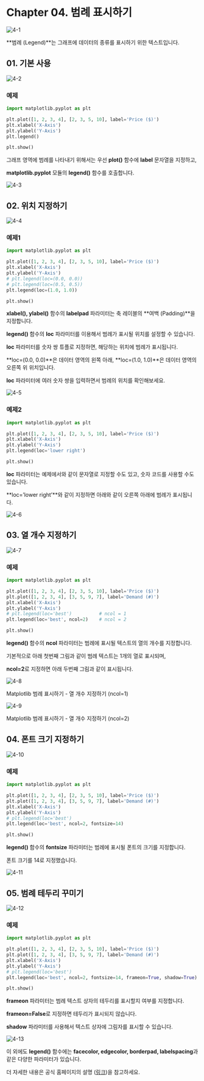 # Chapter 04. 범례 표시하기

![4-1](image/4/4-1.png)

**범례 (Legend)**는 그래프에 데이터의 종류를 표시하기 위한 텍스트입니다.



## 01. 기본 사용

![4-2](image/4/4-2.png)

### 예제

```python
import matplotlib.pyplot as plt

plt.plot([1, 2, 3, 4], [2, 3, 5, 10], label='Price ($)')
plt.xlabel('X-Axis')
plt.ylabel('Y-Axis')
plt.legend()

plt.show()
```

그래프 영역에 범례를 나타내기 위해서는 우선 **plot()** 함수에 **label** 문자열을 지정하고,

**matplotlib.pyplot** 모듈의 **legend()** 함수를 호출합니다.

![4-3](image/4/4-3.png)



## 02. 위치 지정하기

![4-4](image/4/4-4.png)

### 예제1

```python
import matplotlib.pyplot as plt

plt.plot([1, 2, 3, 4], [2, 3, 5, 10], label='Price ($)')
plt.xlabel('X-Axis')
plt.ylabel('Y-Axis')
# plt.legend(loc=(0.0, 0.0))
# plt.legend(loc=(0.5, 0.5))
plt.legend(loc=(1.0, 1.0))

plt.show()
```

**xlabel(), ylabel()** 함수의 **labelpad** 파라미터는 축 레이블의 **여백 (Padding)**을 지정합니다.

**legend()** 함수의 **loc** 파라미터를 이용해서 범례가 표시될 위치를 설정할 수 있습니다.

**loc** 파라미터를 숫자 쌍 튜플로 지정하면, 해당하는 위치에 범례가 표시됩니다.

**loc=(0.0, 0.0)**은 데이터 영역의 왼쪽 아래, **loc=(1.0, 1.0)**은 데이터 영역의 오른쪽 위 위치입니다.

**loc** 파라미터에 여러 숫자 쌍을 입력하면서 범례의 위치를 확인해보세요.

![4-5](image/4/4-5.png)

### 예제2

```python
import matplotlib.pyplot as plt

plt.plot([1, 2, 3, 4], [2, 3, 5, 10], label='Price ($)')
plt.xlabel('X-Axis')
plt.ylabel('Y-Axis')
plt.legend(loc='lower right')

plt.show()
```

**loc** 파라미터는 예제에서와 같이 문자열로 지정할 수도 있고, 숫자 코드를 사용할 수도 있습니다.

**loc=’lower right’**와 같이 지정하면 아래와 같이 오른쪽 아래에 범례가 표시됩니다.

![4-6](image/4/4-6.png)



## 03. 열 개수 지정하기

![4-7](image/4/4-7.png)

### 예제

```python
import matplotlib.pyplot as plt

plt.plot([1, 2, 3, 4], [2, 3, 5, 10], label='Price ($)')
plt.plot([1, 2, 3, 4], [3, 5, 9, 7], label='Demand (#)')
plt.xlabel('X-Axis')
plt.ylabel('Y-Axis')
# plt.legend(loc='best')          # ncol = 1
plt.legend(loc='best', ncol=2)    # ncol = 2

plt.show()
```

**legend()** 함수의 **ncol** 파라미터는 범례에 표시될 텍스트의 열의 개수를 지정합니다.

기본적으로 아래 첫번째 그림과 같이 범례 텍스트는 1개의 열로 표시되며,

**ncol=2**로 지정하면 아래 두번째 그림과 같이 표시됩니다.

![4-8](image/4/4-8.png)

Matplotlib 범례 표시하기 - 열 개수 지정하기 (ncol=1)

![4-9](image/4/4-9.png)

Matplotlib 범례 표시하기 - 열 개수 지정하기 (ncol=2)



## 04. 폰트 크기 지정하기

![4-10](image/4/4-10.png)

### 예제

```python
import matplotlib.pyplot as plt

plt.plot([1, 2, 3, 4], [2, 3, 5, 10], label='Price ($)')
plt.plot([1, 2, 3, 4], [3, 5, 9, 7], label='Demand (#)')
plt.xlabel('X-Axis')
plt.ylabel('Y-Axis')
# plt.legend(loc='best')
plt.legend(loc='best', ncol=2, fontsize=14)

plt.show()
```

**legend()** 함수의 **fontsize** 파라미터는 범례에 표시될 폰트의 크기를 지정합니다.

폰트 크기를 14로 지정했습니다.

![4-11](image/4/4-11.png)



## 05. 범례 테두리 꾸미기

![4-12](image/4/4-12.png)

### 예제

```python
import matplotlib.pyplot as plt

plt.plot([1, 2, 3, 4], [2, 3, 5, 10], label='Price ($)')
plt.plot([1, 2, 3, 4], [3, 5, 9, 7], label='Demand (#)')
plt.xlabel('X-Axis')
plt.ylabel('Y-Axis')
# plt.legend(loc='best')
plt.legend(loc='best', ncol=2, fontsize=14, frameon=True, shadow=True)

plt.show()
```

**frameon** 파라미터는 범례 텍스트 상자의 테두리를 표시할지 여부를 지정합니다.

**frameon=False**로 지정하면 테두리가 표시되지 않습니다.

**shadow** 파라미터를 사용해서 텍스트 상자에 그림자를 표시할 수 있습니다.

![4-13](image/4/4-13.png)

이 외에도 **legend()** 함수에는 **facecolor, edgecolor, borderpad, labelspacing**과 같은 다양한 파라미터가 있습니다.

더 자세한 내용은 공식 홈페이지의 설명 ([링크](https://matplotlib.org/stable/api/_as_gen/matplotlib.pyplot.legend.html))을 참고하세요.